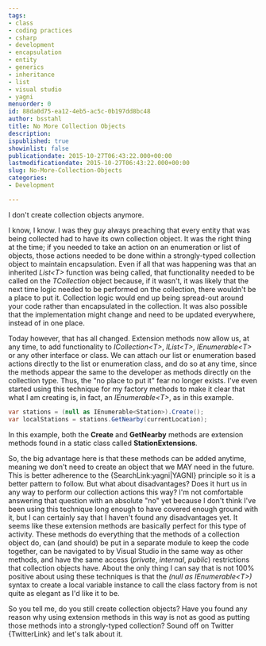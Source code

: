 ```yaml
---
tags:
- class
- coding practices
- csharp
- development
- encapsulation
- entity
- generics
- inheritance
- list
- visual studio
- yagni
menuorder: 0
id: 88da0d75-ea12-4eb5-ac5c-0b197dd8bc48
author: bsstahl
title: No More Collection Objects
description: 
ispublished: true
showinlist: false
publicationdate: 2015-10-27T06:43:22.000+00:00
lastmodificationdate: 2015-10-27T06:43:22.000+00:00
slug: No-More-Collection-Objects
categories:
- Development

---
```

I don't create collection objects anymore.

I know, I know. I was they guy always preaching that every entity that was being collected had to have its own collection object. It was the right thing at the time; if you needed to take an action on an enumeration or list of objects, those actions needed to be done within a strongly-typed collection object to maintain encapsulation. Even if all that was happening was that an inherited *List&lt;T&gt;* function was being called, that functionality needed to be called on the *TCollection* object because, if it wasn't, it was likely that the next time logic needed to be performed on the collection, there wouldn't be a place to put it. Collection logic would end up being spread-out around your code rather than encapsulated in the collection. It was also possible that the implementation might change and need to be updated everywhere, instead of in one place.

Today however, that has all changed. Extension methods now allow us, at any time, to add functionality to *ICollection&lt;T&gt;*, *IList&lt;T&gt;*, *IEnumerable&lt;T&gt;* or any other interface or class. We can attach our list or enumeration based actions directly to the list or enumeration class, and do so at any time, since the methods appear the same to the developer as methods directly on the collection type. Thus, the "no place to put it" fear no longer exists. I've even started using this technique for my factory methods to make it clear that what I am creating is, in fact, an *IEnumerable&lt;T&gt;*, as in this example.

```csharp
var stations = (null as IEnumerable<Station>).Create();
var localStations = stations.GetNearby(currentLocation);
```

In this example, both the **Create** and **GetNearby** methods are extension methods found in a static class called **StationExtensions**.

So, the big advantage here is that these methods can be added anytime, meaning we don't need to create an object that we MAY need in the future. This is better adherence to the {SearchLink:yagni|YAGNI} principle so it is a better pattern to follow. But what about disadvantages? Does it hurt us in any way to perform our collection actions this way? I'm not comfortable answering that question with an absolute "no" yet because I don't think I've been using this technique long enough to have covered enough ground with it, but I can certainly say that I haven't found any disadvantages yet. It seems like these extension methods are basically perfect for this type of activity. These methods do everything that the methods of a collection object do, can (and should) be put in a separate module to keep the code together, can be navigated to by Visual Studio in the same way as other methods, and have the same access (*private*, *internal*, *public*) restrictions that collection objects have. About the only thing I can say that is not 100% positive about using these techniques is that the *(null as IEnumerable&lt;T&gt;)* syntax to create a local variable instance to call the class factory from is not quite as elegant as I'd like it to be.

So you tell me, do you still create collection objects? Have you found any reason why using extension methods in this way is not as good as putting those methods into a strongly-typed collection? Sound off on Twitter {TwitterLink} and let's talk about it.
